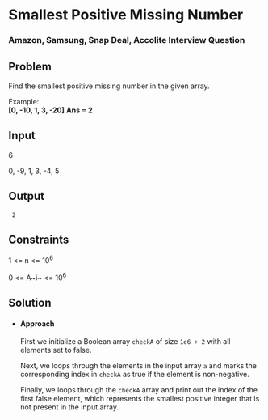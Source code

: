 # Smallest Positive Missing Number
###  Amazon, Samsung, Snap Deal, Accolite Interview Question

## Problem

Find the smallest positive missing number in the given array.

Example:  
**[0, -10, 1, 3, -20]**
**Ans = 2**

## Input
	
6

0, -9, 1, 3, -4, 5

## Output
	
		
`` 2``

## Constraints

1 <= n <= $10^{6}$
	
0 <= A~i~ <=  $10^{6}$

## Solution

- ####  Approach

	First  we initialize a Boolean array `checkA` of size `1e6 + 2` with all elements set to false.
	
	Next, we loops through the elements in the input array `a` and marks the corresponding index in `checkA` as true if the element is non-negative.
	
	Finally, we loops through the `checkA` array and print out the index of the first false element, which represents the smallest positive integer that is not present in the input array.
		
